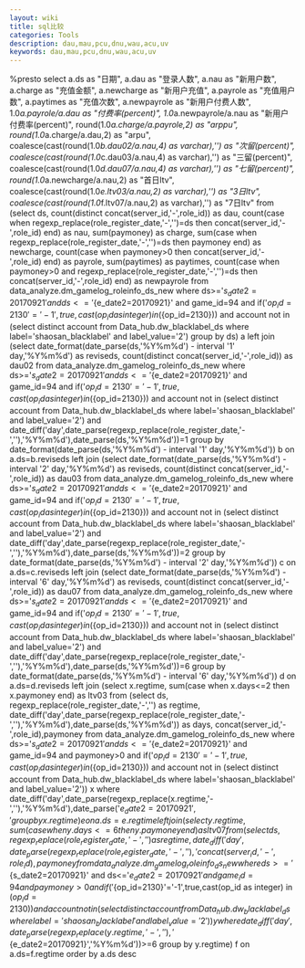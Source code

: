 ```yaml
---
layout: wiki
title: sql比较
categories: Tools
description: dau,mau,pcu,dnu,wau,acu,uv
keywords: dau,mau,pcu,dnu,wau,acu,uv
---
```

%presto
select a.ds as "日期",
	   a.dau as "登录人数",
	   a.nau as "新用户数",
	   a.charge as "充值金额",
	   a.newcharge as "新用户充值",
	   a.payrole as "充值用户数",
	   a.paytimes as "充值次数",
	   a.newpayrole as "新用户付费人数",
	   1.0*a.payrole/a.dau as "付费率(percent)",
	   1.0*a.newpayrole/a.nau as "新用户付费率(percent)",
	   round(1.0*a.charge/a.payrole,2) as "arppu",
	   round(1.0*a.charge/a.dau,2) as "arpu",
	   coalesce(cast(round(1.0*b.dau02/a.nau,4) as varchar),'') as "次留(percent)",
	   coalesce(cast(round(1.0*c.dau03/a.nau,4) as varchar),'') as "三留(percent)",
	   coalesce(cast(round(1.0*d.dau07/a.nau,4) as varchar),'') as "七留(percent)",
	   round(1.0*a.newcharge/a.nau,2) as "首日ltv",
	   coalesce(cast(round(1.0*e.ltv03/a.nau,2) as varchar),'') as "3日ltv",
	   coalesce(cast(round(1.0*f.ltv07/a.nau,2) as varchar),'') as "7日ltv"
from
	(select ds,
			count(distinct concat(server_id,'-',role_id)) as dau,
			count(case when regexp_replace(role_register_date,'-','')=ds then concat(server_id,'-',role_id) end) as nau,
			sum(paymoney) as charge,
			sum(case when regexp_replace(role_register_date,'-','')=ds then paymoney end) as newcharge, 
			count(case when paymoney>0 then concat(server_id,'-',role_id) end) as payrole,
			sum(paytimes) as paytimes,
			count(case when paymoney>0 and regexp_replace(role_register_date,'-','')=ds then concat(server_id,'-',role_id) end) as newpayrole
	from data_analyze.dm_gamelog_roleinfo_ds_new
	where ds>='${s_date2=20170921}' and ds<='${e_date2=20170921}'
	  and game_id=94
	  and if('${op_id=2130}'='-1',true,cast(op_id as integer) in (${op_id=2130}))
	  and account not in (select distinct account from Data_hub.dw_blacklabel_ds where label='shaosan_blacklabel' and label_value='2')
	group by ds) a
left join
	(select date_format(date_parse(ds,'%Y%m%d') - interval '1' day,'%Y%m%d') as reviseds,
			count(distinct concat(server_id,'-',role_id)) as dau02
	from data_analyze.dm_gamelog_roleinfo_ds_new
	where ds>='${s_date2=20170921}' and ds<='${e_date2=20170921}'
	  and game_id=94
	  and if('${op_id=2130}'='-1',true,cast(op_id as integer) in (${op_id=2130}))
	  and account not in (select distinct account from Data_hub.dw_blacklabel_ds where label='shaosan_blacklabel' and label_value='2')
	  and date_diff('day',date_parse(regexp_replace(role_register_date,'-',''),'%Y%m%d'),date_parse(ds,'%Y%m%d'))=1
	group by date_format(date_parse(ds,'%Y%m%d') - interval '1' day,'%Y%m%d')) b on a.ds=b.reviseds
left join
	(select date_format(date_parse(ds,'%Y%m%d') - interval '2' day,'%Y%m%d') as reviseds,
			count(distinct concat(server_id,'-',role_id)) as dau03
	from data_analyze.dm_gamelog_roleinfo_ds_new
	where ds>='${s_date2=20170921}' and ds<='${e_date2=20170921}'
	  and game_id=94
	  and if('${op_id=2130}'='-1',true,cast(op_id as integer) in (${op_id=2130}))
	  and account not in (select distinct account from Data_hub.dw_blacklabel_ds where label='shaosan_blacklabel' and label_value='2')
	  and date_diff('day',date_parse(regexp_replace(role_register_date,'-',''),'%Y%m%d'),date_parse(ds,'%Y%m%d'))=2
	group by date_format(date_parse(ds,'%Y%m%d') - interval '2' day,'%Y%m%d')) c on a.ds=c.reviseds
left join
	(select date_format(date_parse(ds,'%Y%m%d') - interval '6' day,'%Y%m%d') as reviseds,
			count(distinct concat(server_id,'-',role_id)) as dau07
	from data_analyze.dm_gamelog_roleinfo_ds_new
	where ds>='${s_date2=20170921}' and ds<='${e_date2=20170921}'
	  and game_id=94
	  and if('${op_id=2130}'='-1',true,cast(op_id as integer) in (${op_id=2130}))
	  and account not in (select distinct account from Data_hub.dw_blacklabel_ds where label='shaosan_blacklabel' and label_value='2')
	  and date_diff('day',date_parse(regexp_replace(role_register_date,'-',''),'%Y%m%d'),date_parse(ds,'%Y%m%d'))=6
	group by date_format(date_parse(ds,'%Y%m%d') - interval '6' day,'%Y%m%d')) d on a.ds=d.reviseds
left join
	(select x.regtime,
		    sum(case when x.days<=2 then x.paymoney end) as ltv03
	from
		(select ds,
				regexp_replace(role_register_date,'-','') as regtime,
				date_diff('day',date_parse(regexp_replace(role_register_date,'-',''),'%Y%m%d'),date_parse(ds,'%Y%m%d')) as days,
				concat(server_id,'-',role_id),paymoney
		from data_analyze.dm_gamelog_roleinfo_ds_new
		where ds>='${s_date2=20170921}' and ds<='${e_date2=20170921}'
		  and game_id=94
		  and paymoney>0
		  and if('${op_id=2130}'='-1',true,cast(op_id as integer) in (${op_id=2130}))
		  and account not in (select distinct account from Data_hub.dw_blacklabel_ds where label='shaosan_blacklabel' and label_value='2')) x
	where date_diff('day',date_parse(regexp_replace(x.regtime,'-',''),'%Y%m%d'),date_parse('${e_date2=20170921}','%Y%m%d'))>=2
	group by x.regtime) e on a.ds=e.regtime
left join
	(select y.regtime,
		    sum(case when y.days<=6 then y.paymoney end) as ltv07
	from
		(select ds,
				regexp_replace(role_register_date,'-','') as regtime,
				date_diff('day',date_parse(regexp_replace(role_register_date,'-',''),'%Y%m%d'),date_parse(ds,'%Y%m%d')) as days,
				concat(server_id,'-',role_id),paymoney
		from data_analyze.dm_gamelog_roleinfo_ds_new
		where ds>='${s_date2=20170921}' and ds<='${e_date2=20170921}'
		  and game_id=94
		  and paymoney>0
		  and if('${op_id=2130}'='-1',true,cast(op_id as integer) in (${op_id=2130}))
		  and account not in (select distinct account from Data_hub.dw_blacklabel_ds where label='shaosan_blacklabel' and label_value='2')) y
	where date_diff('day',date_parse(regexp_replace(y.regtime,'-',''),'%Y%m%d'),date_parse('${e_date2=20170921}','%Y%m%d'))>=6
	group by y.regtime) f on a.ds=f.regtime
order by a.ds desc